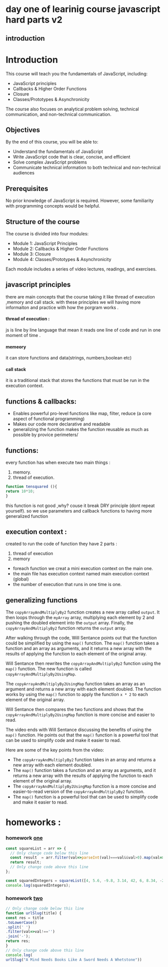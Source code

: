 # day one of learinig course javascript hard parts v2
## introduction
# Introduction

This course will teach you the fundamentals of JavaScript, including:

* JavaScript principles
* Callbacks & Higher Order Functions
* Closure
* Classes/Prototypes & Asynchronicity

The course also focuses on analytical problem solving, technical communication, and non-technical communication.

## Objectives

By the end of this course, you will be able to:

* Understand the fundamentals of JavaScript
* Write JavaScript code that is clear, concise, and efficient
* Solve complex JavaScript problems
* Communicate technical information to both technical and non-technical audiences

## Prerequisites

No prior knowledge of JavaScript is required. However, some familiarity with programming concepts would be helpful.

## Structure of the course

The course is divided into four modules:

* Module 1: JavaScript Principles
* Module 2: Callbacks & Higher Order Functions
* Module 3: Closure
* Module 4: Classes/Prototypes & Asynchronicity

Each module includes a series of video lectures, readings, and exercises.




## javascript principles
there are main concepts that the course taking it like thread of execution ,memory and call stack. with these principles we will having more informaiton and practice with how the porgram works .
#### thread of execution :
js is line by line language that mean it reads one line of code and run in one moment of time .
#### memeory
it can store functions and data(strings, numbers,boolean etc)
#### call stack
it is a traditional stack that stores the functions that must be run in the execution context.
## functions & callbacks:
- Enables powerful pro-level functions like map, filter, reduce (a core aspect of functional programming)
- Makes our code more declarative and readable
- generalizing the function makes the function reusable as much as possible by provice perimeters/
## functions:
every function has when execute two main things :
1. memory.
2. thread of execution.

``` javascript
function tensquared (){
return 10*10;
}
```

this function is not good ,why? couse it break DRY principle (dont repeat yourself).
so we use parameters and callback functions to having more generalized function

## execution context :
created to run the code of function they have 2 parts :
1. thread of execution
2. memory
- foreach function we creat a mini execution context on the main one.
- the main file has execution context named main execution context (global)
- the number of execution that runs in one time is one.

## generalizing functions

The `copyArrayAndMultiplyBy2` function creates a new array called `output`. It then loops through the `myArray` array, multiplying each element by 2 and pushing the doubled element into the `output` array. Finally, the `copyArrayAndMultiplyBy2` function returns the `output` array.

After walking through the code, Will Sentance points out that the function could be simplified by using the `map()` function. The `map()` function takes a function and an array as arguments, and it returns a new array with the results of applying the function to each element of the original array.

Will Sentance then rewrites the `copyArrayAndMultiplyBy2` function using the `map()` function. The new function is called `copyArrayAndMultiplyBy2UsingMap`.

The `copyArrayAndMultiplyBy2UsingMap` function takes an array as an argument and returns a new array with each element doubled. The function works by using the `map()` function to apply the function `x * 2` to each element of the original array.

Will Sentance then compares the two functions and shows that the `copyArrayAndMultiplyBy2UsingMap` function is more concise and easier to read.

The video ends with Will Sentance discussing the benefits of using the `map()` function. He points out that the `map()` function is a powerful tool that can be used to simplify code and make it easier to read.

Here are some of the key points from the video:

* The `copyArrayAndMultiplyBy2` function takes in an array and returns a new array with each element doubled.
* The `map()` function takes a function and an array as arguments, and it returns a new array with the results of applying the function to each element of the original array.
* The `copyArrayAndMultiplyBy2UsingMap` function is a more concise and easier-to-read version of the `copyArrayAndMultiplyBy2` function.
* The `map()` function is a powerful tool that can be used to simplify code and make it easier to read.
  








# homeworks :

### homework [one](https://www.freecodecamp.org/learn/javascript-algorithms-and-data-structures/functional-programming/use-higher-order-functions-map-filter-or-reduce-to-solve-a-complex-problem)
``` javascript
const squareList = arr => {
  // Only change code below this line
  const result  = arr.filter(val=>parseInt(val)===val&&val>0).map(val=>val*val)
  return result;
  // Only change code above this line
};

const squaredIntegers = squareList([4, 5.6, -9.8, 3.14, 42, 6, 8.34, -2]);
console.log(squaredIntegers);
```
### homework [two](https://www.freecodecamp.org/learn/javascript-algorithms-and-data-structures/functional-programming/apply-functional-programming-to-convert-strings-to-url-slugs)
``` javascript
// Only change code below this line
function urlSlug(title) {
const res = title
.toLowerCase()
.split(' ')
.filter(val=>val!=='')
.join('-');
return res;
}
// Only change code above this line
console.log(
urlSlug("A Mind Needs Books Like A Sword Needs A Whetstone"))
```

